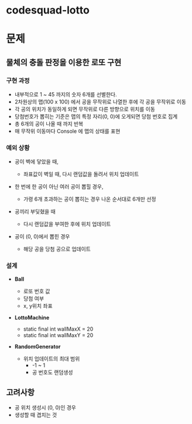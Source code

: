 # codesquad-lotto

# 문제

## 물체의 충돌 판정을 이용한 로또 구현

### 구현 과정

- 내부적으로 1 ~ 45 까지의 숫자 6개를 선별한다.
- 2차원상의 맵(100 x 100) 에서 공을 무작위로 나열한 후에 각 공을 무작위로 이동
- 각 공의 위치가 동일하게 되면 무작위로 다른 방향으로 위치를 이동
- 당첨번호가 뽑히는 기준은 맵의 특정 자리(0, 0)에 오게되면 당첨 번호로 집계
- 총 6개의 공이 나올 때 까지 반복
- 매 무작위 이동마다 Console 에 맵의 상태를 표현

### 예외 상황

- 공이 벽에 닿았을 때,
  - 좌표값이 벽일 때, 다시 랜덤값을 돌려서 위치 업데이트

- 한 번에 한 공이 아닌 여러 공이 뽑힐 경우,
  - 가령 6개 초과하는 공이 뽑히는 경우 나온 순서대로 6개만 선정

- 공끼리 부딪혔을 때 
  - 다시 랜덤값을 부여한 후에 위치 업데이트

- 공이 (0, 0)에서 뽑힌 경우
  - 해당 공을 당첨 공으로 업데이트

### 설계

- **Ball**
  - 로또 번호 값
  - 당첨 여부
  - x, y위치 좌표

- **LottoMachine**
  - static final int wallMaxX = 20
  - static final int wallMaxY = 20

- **RandomGenerator**
  - 위치 업데이트의 최대 범위
    - -1 ~ 1
    - 공 번호도 랜덤생성


## 고려사항

- 공 위치 생성시 (0, 0)인 경우
- 생성할 때 겹치는 것
